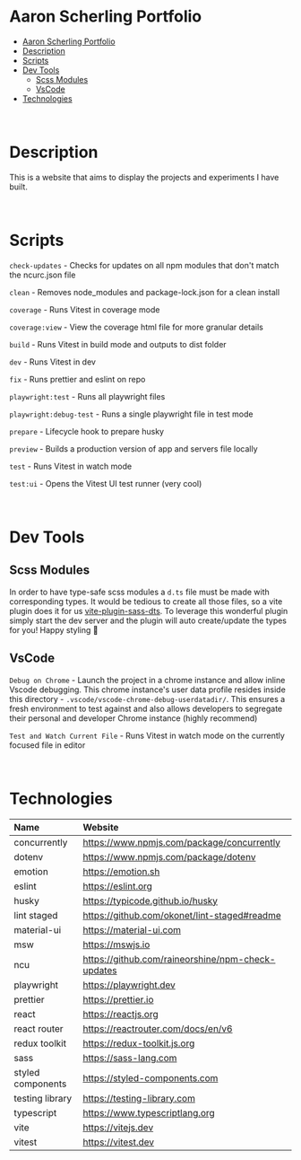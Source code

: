 # Aaron Scherling Portfolio

- [Aaron Scherling Portfolio](#aaron-scherling-portfolio)
- [Description](#description)
- [Scripts](#scripts)
- [Dev Tools](#dev-tools)
  - [Scss Modules](#scss-modules)
  - [VsCode](#vscode)
- [Technologies](#technologies)

<br>

# Description
This is a website that aims to display the projects and experiments I have built.

<br>

# Scripts

`check-updates` - Checks for updates on all npm modules that don't match the ncurc.json file

`clean` - Removes node_modules and package-lock.json for a clean install

`coverage` - Runs Vitest in coverage mode

`coverage:view` - View the coverage html file for more granular details

`build` - Runs Vitest in build mode and outputs to dist folder

`dev` - Runs Vitest in dev

`fix` - Runs prettier and eslint on repo

`playwright:test` - Runs all playwright files

`playwright:debug-test` - Runs a single playwright file in test mode

`prepare` - Lifecycle hook to prepare husky

`preview` - Builds a production version of app and servers file locally

`test` - Runs Vitest in watch mode

`test:ui` - Opens the Vitest UI test runner (very cool)

<br>

# Dev Tools

## Scss Modules

In order to have type-safe scss modules a `d.ts` file must be made with corresponding types. It would be tedious to create all those files, so a vite plugin does it for us [vite-plugin-sass-dts](https://github.com/activeguild/vite-plugin-sass-dts#readme). To leverage this wonderful plugin simply start the dev server and the plugin will auto create/update the types for you! Happy styling 🎨

## VsCode

`Debug on Chrome` - Launch the project in a chrome instance and allow inline Vscode debugging. This chrome instance's user data profile resides inside this directory - `.vscode/vscode-chrome-debug-userdatadir/`. This ensures a fresh environment to test against and also allows developers to segregate their personal and developer Chrome instance (highly recommend)

`Test and Watch Current File` - Runs Vitest in watch mode on the currently focused file in editor

<br>

# Technologies


| Name              | Website                                           |
| :---------------- | :------------------------------------------------ |
| concurrently      | https://www.npmjs.com/package/concurrently        |
| dotenv            | https://www.npmjs.com/package/dotenv              |
| emotion           | https://emotion.sh                                |
| eslint            | https://eslint.org                                |
| husky             | https://typicode.github.io/husky                  |
| lint staged       | https://github.com/okonet/lint-staged#readme      |
| material-ui       | https://material-ui.com                           |
| msw               | https://mswjs.io                                  |
| ncu               | https://github.com/raineorshine/npm-check-updates |
| playwright        | https://playwright.dev                            |
| prettier          | https://prettier.io                               |
| react             | https://reactjs.org                               |
| react router      | https://reactrouter.com/docs/en/v6                |
| redux toolkit     | https://redux-toolkit.js.org                      |
| sass              | https://sass-lang.com                             |
| styled components | https://styled-components.com                     |
| testing library   | https://testing-library.com                       |
| typescript        | https://www.typescriptlang.org                    |
| vite              | https://vitejs.dev                                |
| vitest            | https://vitest.dev                                |
